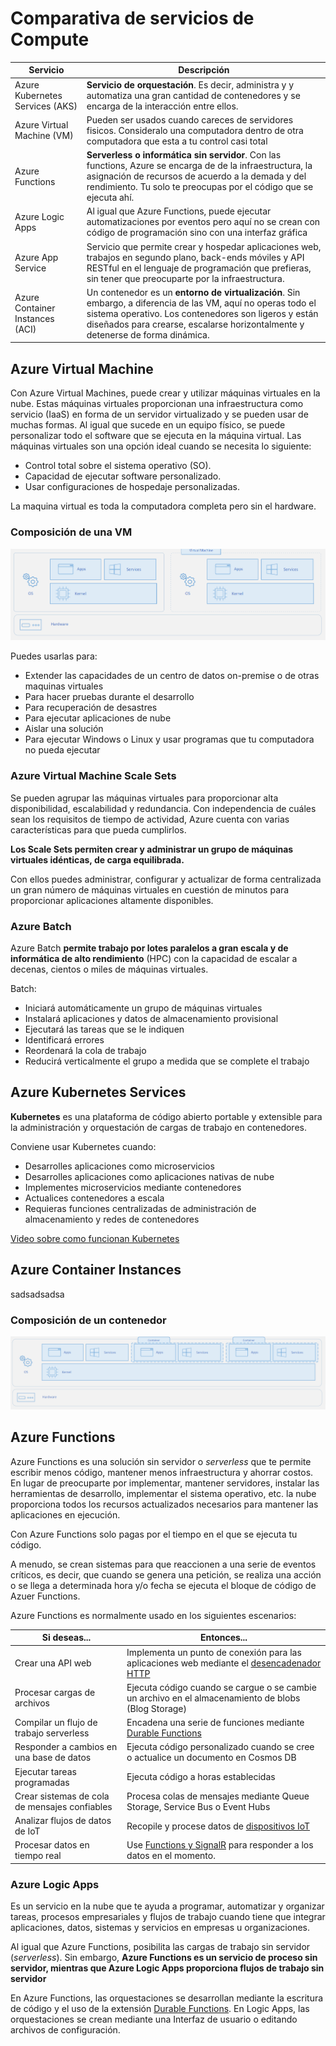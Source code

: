 # Comparativa de servicios de Compute

Servicio | Descripción
-------- | -----------
Azure Kubernetes Services (AKS) | **Servicio de orquestación**. Es decir, administra y y automatiza una gran cantidad de contenedores y se encarga de la interacción entre ellos.
Azure Virtual Machine (VM) | Pueden ser usados cuando careces de servidores fisicos. Consideralo una computadora dentro de otra computadora que esta a tu control casi total
Azure Functions | **Serverless o informática sin servidor**. Con las functions, Azure se encarga de de la infraestructura, la asignación de recursos de acuerdo a la demada y del rendimiento. Tu solo te preocupas por el código que se ejecuta ahí.
Azure Logic Apps | Al igual que Azure Functions, puede ejecutar automatizaciones por eventos pero aquí no se crean con código de programación sino con una interfaz gráfica 
Azure App Service | Servicio que permite crear y hospedar aplicaciones web, trabajos en segundo plano, back-ends móviles y API RESTful en el lenguaje de programación que prefieras, sin tener que preocuparte por la infraestructura.
Azure Container Instances (ACI) | Un contenedor es un **entorno de virtualización**. Sin embargo, a diferencia de las VM, aquí no operas todo el sistema operativo. Los contenedores son ligeros y están diseñados para crearse, escalarse horizontalmente y detenerse de forma dinámica. 

## Azure Virtual Machine
Con Azure Virtual Machines, puede crear y utilizar máquinas virtuales en la nube. Estas máquinas virtuales proporcionan una infraestructura como servicio (IaaS) en forma de un servidor virtualizado y se pueden usar de muchas formas. Al igual que sucede en un equipo físico, se puede personalizar todo el software que se ejecuta en la máquina virtual. Las máquinas virtuales son una opción ideal cuando se necesita lo siguiente:
- Control total sobre el sistema operativo (SO).
- Capacidad de ejecutar software personalizado.
- Usar configuraciones de hospedaje personalizadas.

La maquina virtual es toda la computadora completa pero sin el hardware.

### Composición de una VM
![Composición VM](images/vm.png)

Puedes usarlas para:
- Extender las capacidades de un centro de datos on-premise o de otras maquinas virtuales
- Para hacer pruebas durante el desarrollo
- Para recuperación de desastres
- Para ejecutar aplicaciones de nube
- Aislar una solución
- Para ejecutar Windows o Linux y usar programas que tu computadora no pueda ejecutar

### Azure Virtual Machine Scale Sets
Se pueden agrupar las máquinas virtuales para proporcionar alta disponibilidad, escalabilidad y redundancia. Con independencia de cuáles sean los requisitos de tiempo de actividad, Azure cuenta con varias características para que pueda cumplirlos.

**Los Scale Sets permiten crear y administrar un grupo de máquinas virtuales idénticas, de carga equilibrada.**

Con ellos puedes administrar, configurar y actualizar de forma centralizada un gran número de máquinas virtuales en cuestión de minutos para proporcionar aplicaciones altamente disponibles.

### Azure Batch
Azure Batch **permite trabajo por lotes paralelos a gran escala y de informática de alto rendimiento** (HPC) con la capacidad de escalar a decenas, cientos o miles de máquinas virtuales.

Batch:

- Iniciará automáticamente un grupo de máquinas virtuales
- Instalará aplicaciones y datos de almacenamiento provisional
- Ejecutará las tareas que se le indiquen
- Identificará errores
- Reordenará la cola de trabajo
- Reducirá verticalmente el grupo a medida que se complete el trabajo

## Azure Kubernetes Services
**Kubernetes** es una plataforma de código abierto portable y extensible para la administración y orquestación de cargas de trabajo en contenedores.

Conviene usar Kubernetes cuando:
- Desarrolles aplicaciones como microservicios
- Desarrolles aplicaciones como aplicaciones nativas de nube
- Implementes microservicios mediante contenedores
- Actualices contenedores a escala
- Requieras funciones centralizadas de administración de almacenamiento y redes de contenedores

[Video sobre como funcionan Kubernetes](https://youtu.be/oTf0KxK1QNo?t=55)

## Azure Container Instances
sadsadsadsa


### Composición de un contenedor
![Composición container](images/container.png)



## Azure Functions 

Azure Functions es una solución sin servidor o *serverless* que te permite escribir menos código, mantener menos infraestructura y ahorrar costos. En lugar de preocuparte por implementar, mantener servidores, instalar las herramientas de desarrollo, implementar el sistema operativo, etc. la nube proporciona todos los recursos actualizados necesarios para mantener las aplicaciones en ejecución.

Con Azure Functions solo pagas por el tiempo en el que se ejecuta tu código. 

A menudo, se crean sistemas para que reaccionen a una serie de eventos críticos, es decir, que cuando se genera una petición, se realiza una acción o se llega a determinada hora y/o fecha se ejecuta el bloque de código de Azuer Functions.

Azure Functions es normalmente usado en los siguientes escenarios:

Si deseas... | Entonces...
------------ | -----------
Crear una API web | Implementa un punto de conexión para las aplicaciones web mediante el [desencadenador HTTP](https://docs.microsoft.com/es-es/azure/azure-functions/functions-bindings-http-webhook)
Procesar cargas de archivos | Ejecuta código cuando se cargue o se cambie un archivo en el almacenamiento de blobs (Blog Storage)
Compilar un flujo de trabajo serverless | Encadena una serie de funciones mediante [Durable Functions](https://docs.microsoft.com/es-es/azure/azure-functions/durable/durable-functions-overview?tabs=csharp)
Responder a cambios en una base de datos | Ejecuta código personalizado cuando se cree o actualice un documento en Cosmos DB
Ejecutar tareas programadas | Ejecuta código a horas establecidas
Crear sistemas de cola de mensajes confiables | Procesa colas de mensajes mediante Queue Storage, Service Bus o Event Hubs
Analizar flujos de datos de IoT	| Recopile y procese datos de [dispositivos IoT](https://docs.microsoft.com/es-es/azure/azure-functions/functions-bindings-event-iot)
Procesar datos en tiempo real | Use [Functions y SignalR](https://docs.microsoft.com/es-es/azure/azure-functions/functions-bindings-signalr-service) para responder a los datos en el momento.

### Azure Logic Apps
Es un servicio en la nube que te ayuda a programar, automatizar y organizar tareas, procesos empresariales y flujos de trabajo cuando tiene que integrar aplicaciones, datos, sistemas y servicios en empresas u organizaciones.

Al igual que Azure Functions, posibilita las cargas de trabajo sin servidor (*serverless*). Sin embargo, **Azure Functions es un servicio de proceso sin servidor, mientras que Azure Logic Apps proporciona flujos de trabajo sin servidor**

En Azure Functions, las orquestaciones se desarrollan mediante la escritura de código y el uso de la extensión [Durable Functions](https://docs.microsoft.com/es-es/azure/azure-functions/durable/durable-functions-overview?tabs=csharp). En Logic Apps, las orquestaciones se crean mediante una Interfaz de usuario o editando archivos de configuración.
